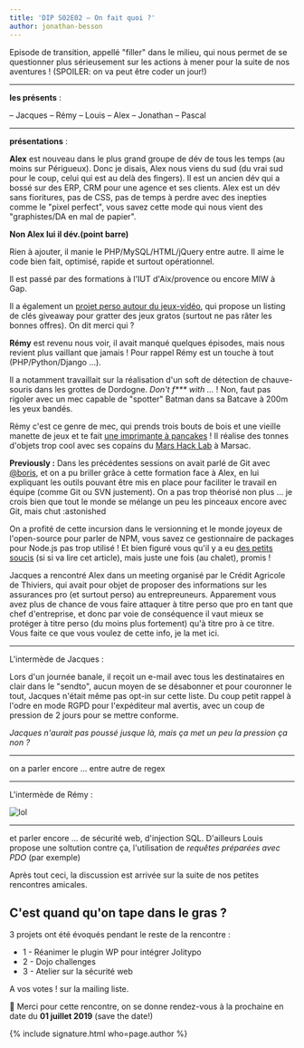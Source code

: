 ```yaml
---
title: 'DIP S02E02 – On fait quoi ?'
author: jonathan-besson
---
```


Episode de transition, appellé "filler" dans le milieu, qui nous permet de se questionner plus sérieusement sur les actions à mener pour la suite de nos aventures ! (SPOILER: on va peut être coder un jour!)

---

**les présents** :

– Jacques
– Rémy
– Louis
– Alex
– Jonathan
– Pascal

---

**présentations** :

**Alex** est nouveau dans le plus grand groupe de dév de tous les temps (au moins sur Périgueux).
Donc je disais, Alex nous viens du sud (du vrai sud pour le coup, celui qui est au delà des fingers). Il est un ancien dév qui a bossé sur des ERP, CRM pour une agence et ses clients. Alex est un dév sans fioritures, pas de CSS, pas de temps à perdre avec des inepties comme le "pixel perfect", vous savez cette mode qui nous vient des "graphistes/DA en mal de papier".

**Non Alex lui il dév.(point barre)**

Rien à ajouter, il manie le PHP/MySQL/HTML/jQuery entre autre. Il aime le code bien fait, optimisé, rapide et surtout opérationnel.

Il est passé par des formations à l'IUT d'Aix/provence ou encore MIW à Gap.

Il a également un [projet perso autour du jeux-vidéo](https://www.shaninjah.fr), qui propose un listing de clés giveaway pour gratter des jeux gratos (surtout ne pas râter les bonnes offres). On dit merci qui ?

**Rémy** est revenu nous voir, il avait manqué quelques épisodes, mais nous revient plus vaillant que jamais ! Pour rappel Rémy est un touche à tout (PHP/Python/Django ...).

Il a notamment travaillait sur la réalisation d'un soft de détection de chauve-souris dans les grottes de Dordogne. _Don't f\*\*\* with ..._ ! Non, faut pas rigoler avec un mec capable de "spotter" Batman dans sa Batcave à 200m les yeux bandés.

Rémy c'est ce genre de mec, qui prends trois bouts de bois et une vieille manette de jeux et te fait [une imprimante à pancakes](https://www.instagram.com/p/BeZAJltlbkz/?utm_source=ig_web_button_share_sheet) ! Il réalise des tonnes d'objets trop cool avec ses copains du [Mars Hack Lab](https://www.instagram.com/marshacklab/) à Marsac.

**Previously :**
Dans les précédentes sessions on avait parlé de Git avec [@boris](https://perigueux.dev/membres/boris-schapira.html), et on a pu briller grâce à cette formation face à Alex, en lui expliquant les outils pouvant être mis en place pour faciliter le travail en équipe (comme Git ou SVN justement). On a pas trop théorisé non plus ... je crois bien que tout le monde se mélange un peu les pinceaux encore avec Git, mais chut :astonished

On a profité de cette incursion dans le versionning et le monde joyeux de l'open-source pour parler de NPM, vous savez ce gestionnaire de packages pour Node.js pas trop utilisé ! Et bien figuré vous qu'il y a eu [des petits soucis](https://www.jesuisundev.com/lhistoire-vraie-dun-module-npm-hostile/) (si si va lire cet article), mais juste une fois (au chalet), promis !

Jacques a rencontré Alex dans un meeting organisé par le Crédit Agricole de Thiviers, qui avait pour objet de proposer des informations sur les assurances pro (et surtout perso) au entrepreuneurs. Apparement vous avez plus de chance de vous faire attaquer à titre perso que pro en tant que chef d'entreprise, et donc par voie de conséquence il vaut mieux se protéger à titre perso (du moins plus fortement) qu'à titre pro à ce titre. Vous faite ce que vous voulez de cette info, je la met ici.

---

L'intermède de Jacques :

Lors d'un journée banale, il reçoit un e-mail avec tous les destinataires en clair dans le "sendto", aucun moyen de se désabonner et pour couronner le tout, Jacques n'était même pas opt-in sur cette liste.
Du coup petit rappel à l'odre en mode RGPD pour l'expéditeur mal avertis, avec un coup de pression de 2 jours pour se mettre conforme.

_Jacques n'aurait pas poussé jusque là, mais ça met un peu la pression ça non ?_

---

on a parler encore ... entre autre de regex

---

L'intermède de Rémy :

![lol](https://i.imgur.com/WE8PHAn.png)

---

et parler encore ... de sécurité web, d'injection SQL.
D'ailleurs Louis propose une soltution contre ça, l'utilisation de _requêtes préparées avec PDO_ (par exemple)

Après tout ceci, la discussion est arrivée sur la suite de nos petites rencontres amicales.

## C'est quand qu'on tape dans le gras ?

3 projets ont été évoqués pendant le reste de la rencontre :

-   1 - Réanimer le plugin WP pour intégrer Jolitypo
-   2 - Dojo challenges
-   3 - Atelier sur la sécurité web

A vos votes ! sur la mailing liste.

🤝 Merci pour cette rencontre, on se donne rendez-vous à la prochaine en date du **01 juillet 2019** (save the date!)

{% include signature.html who=page.author %}
